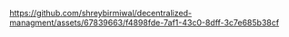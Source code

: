 


https://github.com/shreybirmiwal/decentralized-managment/assets/67839663/f4898fde-7af1-43c0-8dff-3c7e685b38cf

